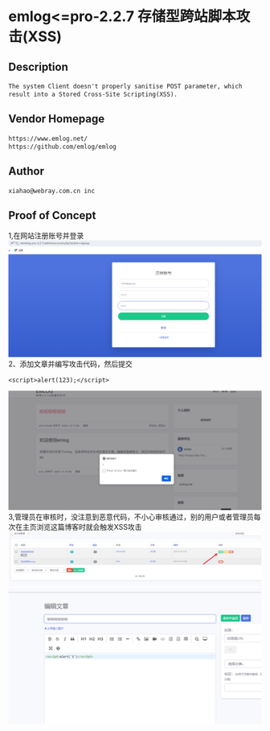 # emlog<=pro-2.2.7 存储型跨站脚本攻击(XSS)
## Description
    The system Client doesn't properly sanitise POST parameter, which result into a Stored Cross-Site Scripting(XSS).
## Vendor Homepage
    https://www.emlog.net/
    https://github.com/emlog/emlog

## Author
    xiahao@webray.com.cn inc  
## Proof of Concept
1,在网站注册账号并登录
![f9b5fa49cd60693d1a37c2332802a4a4.png](https://github.com/gh3-dk/vul/blob/main/images/emlog1.png)
2、添加文章并编写攻击代码，然后提交
```
<script>alert(123);</script>
```
![dd43272e1ff2661eac1c0ca2fef898b5.png](https://github.com/gh3-dk/vul/blob/main/images/emlog2.png)
3,管理员在审核时，没注意到恶意代码，不小心审核通过，别的用户或者管理员每次在主页浏览这篇博客时就会触发XSS攻击
![986be6d884d29c3bb6568ed37e2004cf.png](https://github.com/gh3-dk/vul/blob/main/images/emlog3.png)
![03cd7b4163dd1ff13d13f33761b2412e.png](https://github.com/gh3-dk/vul/blob/main/images/emlog4.png)
